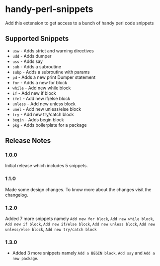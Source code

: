 # handy-perl-snippets

Add this extension to get access to a bunch of handy perl code snippets

## Supported Snippets

- `usw` - Adds strict and warning directives
- `udd` - Adds dumper
- `uss` - Adds say
- `sub` - Adds a subroutine
- `subp` - Adds a subroutine with params
- `pd` - Adds a new print Dumper statement
- `for` - Adds a new for block
- `while` - Add new while block
- `if` - Add new if block
- `ifel` - Add new if/else block
- `unless` - Add new unless block
- `unel` - Add new unless/else block
- `try` - Add new try/catch block
- `begin` - Adds begin block
- `pkg` - Adds boilerplate for a package

## Release Notes

### 1.0.0

Initial release which includes 5 snippets.

### 1.1.0

Made some design changes. To know more about the changes visit the changelog.

### 1.2.0

Added 7 more snippets namely `Add new for block`, `Add new while block`, `Add new if block`, `Add new if/else block`, `Add new unless block`, `Add new unless/else block`, `Add new try/catch block`

### 1.3.0

- Added 3 more snippets namely `Add a BEGIN block`, `Add say` and `Add a new package`.
